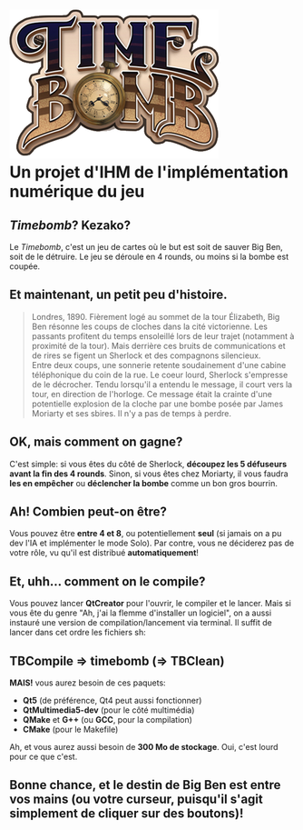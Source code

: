 
![Time Bomb](./testproj/resources/TBLogo.png)\
**Un projet d'IHM de l'implémentation numérique du jeu**
=

*Timebomb*? **Kezako?**
-

Le *Timebomb*, c'est un jeu de cartes où le but est soit de sauver Big Ben, soit de le détruire. Le jeu se déroule en 4 rounds, ou moins si la bombe est coupée.

Et maintenant, **un petit peu d'histoire.**
-

> Londres, 1890. Fièrement logé au sommet de la tour Élizabeth, Big Ben résonne les coups de cloches dans la cité victorienne. Les passants profitent du temps ensoleillé lors de leur trajet (notamment à proximité de la tour). Mais derrière ces bruits de communications et de rires se figent un Sherlock et des compagnons silencieux.\
> Entre deux coups, une sonnerie retente soudainement d'une cabine téléphonique du coin de la rue. Le coeur lourd, Sherlock s'empresse de le décrocher. Tendu lorsqu'il a entendu le message, il court vers la tour, en direction de l'horloge. Ce message était la crainte d'une potentielle explosion de la cloche par une bombe posée par James Moriarty et ses sbires. Il n'y a pas de temps à perdre.

OK, mais **comment on gagne?**
-

C'est simple: si vous êtes du côté de Sherlock, **découpez les 5 défuseurs avant la fin des 4 rounds**. Sinon, si vous êtes chez Moriarty, il vous faudra **les en empêcher** ou **déclencher la bombe** comme un bon gros bourrin.

Ah! **Combien peut-on être?**
-

Vous pouvez être **entre 4 et 8**, ou potentiellement **seul** (si jamais on a pu dev l'IA et implémenter le mode Solo). Par contre, vous ne déciderez pas de votre rôle, vu qu'il est distribué **automatiquement**!

Et, uhh... **comment on le compile?**
-

Vous pouvez lancer **QtCreator** pour l'ouvrir, le compiler et le lancer. Mais si vous ête du genre "Ah, j'ai la flemme d'installer un logiciel", on a aussi instauré une version de compilation/lancement via terminal. Il suffit de lancer dans cet ordre les fichiers sh:
## TBCompile &rArr; timebomb (&rArr; TBClean)

**MAIS!** vous aurez besoin de ces paquets:

- **Qt5** (de préférence, Qt4 peut aussi fonctionner)
- **QtMultimedia5-dev** (pour le côté multimédia)
- **QMake** et **G++** (ou **GCC**, pour la compilation)
- **CMake** (pour le Makefile)

Ah, et vous aurez aussi besoin de **300 Mo de stockage**. Oui, c'est lourd pour ce que c'est.

## Bonne chance, et le destin de Big Ben est entre vos mains (ou votre curseur, puisqu'il s'agit simplement de cliquer sur des boutons)!
